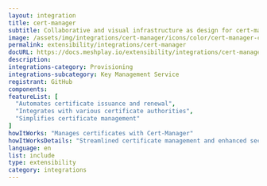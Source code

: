 ```yaml
---
layout: integration
title: cert-manager
subtitle: Collaborative and visual infrastructure as design for cert-manager
image: /assets/img/integrations/cert-manager/icons/color/cert-manager-color.svg
permalink: extensibility/integrations/cert-manager
docURL: https://docs.meshplay.io/extensibility/integrations/cert-manager
description: 
integrations-category: Provisioning
integrations-subcategory: Key Management Service
registrant: GitHub
components: 
featureList: [
  "Automates certificate issuance and renewal",
  "Integrates with various certificate authorities",
  "Simplifies certificate management"
]
howItWorks: "Manages certificates with Cert-Manager"
howItWorksDetails: "Streamlined certificate management and enhanced security in Kubernetes"
language: en
list: include
type: extensibility
category: integrations
---
```

